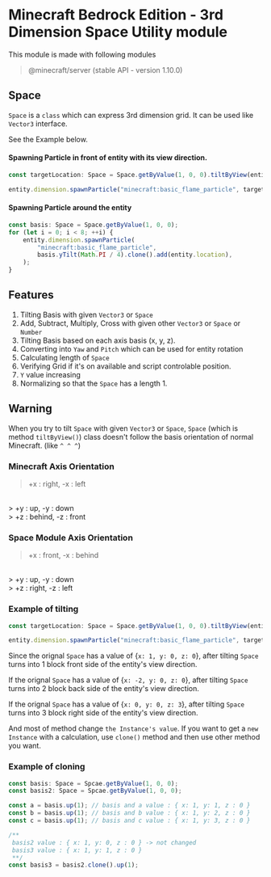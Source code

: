 # Minecraft Bedrock Edition - 3rd Dimension Space Utility module

This module is made with following modules

> @minecraft/server (stable API - version 1.10.0)

## Space
`Space` is a `class` which can express 3rd dimension grid. It can be used like `Vector3` interface.

See the Example below.

#### Spawning Particle in front of entity with its view direction.
```typescript
const targetLocation: Space = Space.getByValue(1, 0, 0).tiltByView(entity.getViewDirection()).add(entity.location);

entity.dimension.spawnParticle("minecraft:basic_flame_particle", targetLocation);
```
#### Spawning Particle around the entity
```typescript
const basis: Space = Space.getByValue(1, 0, 0);
for (let i = 0; i < 8; ++i) {
    entity.dimension.spawnParticle(
        "minecraft:basic_flame_particle", 
        basis.yTilt(Math.PI / 4).clone().add(entity.location),
    );
}
```

## Features
1. Tilting Basis with given `Vector3` or `Space`
2. Add, Subtract, Multiply, Cross with given other `Vector3` or `Space` or `Number`
3. Tilting Basis based on each axis basis (x, y, z).
4. Converting into `Yaw` and `Pitch` which can be used for entity rotation
5. Calculating length of `Space`
6. Verifying Grid if it's on available and script controlable position.
7. `Y` value increasing
8. Normalizing so that the `Space` has a length 1.

## Warning
When you try to tilt `Space` with given `Vector3` or `Space`,  `Space` (which is method `tiltByView()`) class doesn't follow the basis orientation of normal Minecraft. (like `^ ^ ^`)

### Minecraft Axis Orientation
> +x : right, -x : left
<br>
> +y : up, -y : down
<br>
> +z : behind, -z : front

### Space Module Axis Orientation
> +x : front, -x : behind
<br>
> +y : up, -y : down
<br>
> +z : right, -z : left

### Example of tilting
```typescript
const targetLocation: Space = Space.getByValue(1, 0, 0).tiltByView(entity.getViewDirection()).add(entity.location);

entity.dimension.spawnParticle("minecraft:basic_flame_particle", targetLocation);
```

Since the orignal `Space` has a value of {`x: 1, y: 0, z: 0`}, after tilting `Space` turns into 1 block front side of the entity's view direction.

If the orignal `Space` has a value of {`x: -2, y: 0, z: 0`}, after tilting `Space` turns into 2 block back side of the entity's view direction.


If the orignal `Space` has a value of {`x: 0, y: 0, z: 3`}, after tilting `Space` turns into 3 block right side of the entity's view direction.

And most of method change `the Instance's value`. If you want to get a `new Instance` with a calculation, use `clone()` method and then use other method you want.

### Example of cloning

```typescript
const basis: Space = Spcae.getByValue(1, 0, 0);
const basis2: Space = Spcae.getByValue(1, 0, 0);

const a = basis.up(1); // basis and a value : { x: 1, y: 1, z : 0 }
const b = basis.up(1); // basis and b value : { x: 1, y: 2, z : 0 }
const c = basis.up(1); // basis and c value : { x: 1, y: 3, z : 0 }

/**
 basis2 value : { x: 1, y: 0, z : 0 } -> not changed
 basis3 value : { x: 1, y: 1, z : 0 }
 **/
const basis3 = basis2.clone().up(1);
```